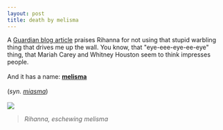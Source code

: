```yaml
---
layout: post
title: death by melisma
---
```


<div class="entry-item s2-entrytext">A <a href="http://blogs.guardian.co.uk/music/2007/07/why_i_still_love_rihannas_umbr.html" rel="nofollow">Guardian blog article</a> praises Rihanna for not using that stupid warbling thing that drives me up the wall. You know, that "eye-eee-eye-ee-eye" thing, that Mariah Carey and Whitney Houston seem to think impresses people.<br/><br/>And it has a name: <a href="http://www.npr.org/templates/story/story.php?storyId=6791133" rel="nofollow"><b>melisma</b></a><br/><br/>(<i>syn. <a href="http://www.google.co.uk/search?hl=en&amp;q=define%3Amiasma&amp;btnG=Google+Search&amp;meta=" rel="nofollow">miasma</a></i>)<br/><br/><img src="http://image.guardian.co.uk/sys-images/Arts/Arts_/Pictures/2007/07/13/rihanna460.jpg"/><br/><blockquote><i>Rihanna, eschewing melisma</i></blockquote></div>